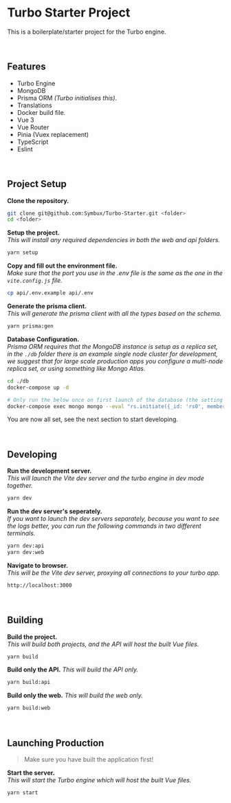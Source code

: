 # Turbo Starter Project

This is a boilerplate/starter project for the Turbo engine.

<br>

## Features

* Turbo Engine
* MongoDB
* Prisma ORM _(Turbo initialises this)_.
* Translations
* Docker build file.
* Vue 3
* Vue Router
* Pinia (Vuex replacement)
* TypeScript
* Eslint

<br>

## Project Setup

**Clone the repository.**  
```sh
git clone git@github.com:Symbux/Turbo-Starter.git <folder>
cd <folder>
```

**Setup the project.**  
_This will install any required dependencies in both the web and api folders._
```sh
yarn setup
```

**Copy and fill out the environment file.**  
_Make sure that the port you use in the .env file is the same as the one in the `vite.config.js` file._
```sh
cp api/.env.example api/.env
```

**Generate the prisma client.**  
_This will generate the prisma client with all the types based on the schema._
```sh
yarn prisma:gen
```

**Database Configuration.**  
_Prisma ORM requires that the MongoDB instance is setup as a replica set, in the `./db` folder there is an example single node cluster for development, we suggest that for large scale production apps you configure a multi-node replica set, or using something like Mongo Atlas._
```sh
cd ./db
docker-compose up -d

# Only run the below once on first launch of the database (the setting is saved after restarts).
docker-compose exec mongo mongo --eval "rs.initiate({_id: 'rs0', members: [{_id: 0, host: 'mongo:27017'}]});"
```

You are now all set, see the next section to start developing.

<br>

## Developing

**Run the development server.**  
_This will launch the Vite dev server and the turbo engine in dev mode together._
```sh
yarn dev
```

**Run the dev server's seperately.**  
_If you want to launch the dev servers separately, because you want to see the logs better, you can run the following commands in two different terminals._
```sh
yarn dev:api
yarn dev:web
```

**Navigate to browser.**  
_This will be the Vite dev server, proxying all connections to your turbo app._
```sh
http://localhost:3000
```

<br>

## Building

**Build the project.**  
_This will build both projects, and the API will host the built Vue files._
```sh
yarn build
```

**Build only the API.**
_This will build the API only._
```sh
yarn build:api
```

**Build only the web.**
_This will build the web only._
```sh
yarn build:web
```

<br>

## Launching Production

> Make sure you have built the application first!

**Start the server.**  
_This will start the Turbo engine which will host the built Vue files._
```sh
yarn start
```
